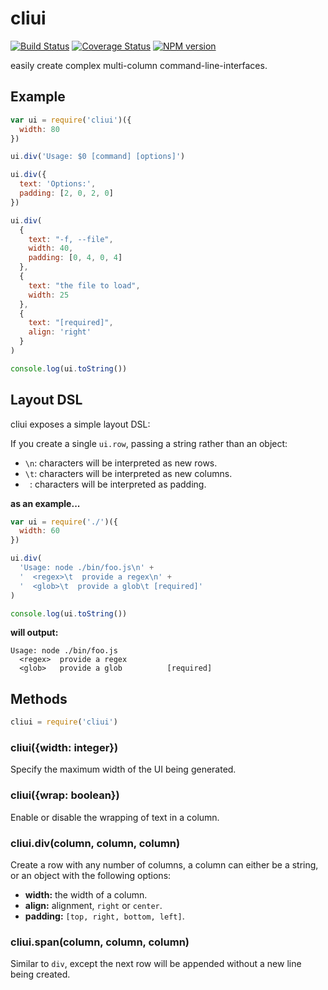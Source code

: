# cliui

[![Build Status](https://travis-ci.org/bcoe/cliui.png)](https://travis-ci.org/bcoe/cliui)
[![Coverage Status](https://coveralls.io/repos/bcoe/cliui/badge.svg?branch=)](https://coveralls.io/r/bcoe/cliui?branch=)
[![NPM version](https://img.shields.io/npm/v/cliui.svg)](https://www.npmjs.com/package/cliui)

easily create complex multi-column command-line-interfaces.


















































<extoc></extoc>

## Example

```js
var ui = require('cliui')({
  width: 80
})

ui.div('Usage: $0 [command] [options]')

ui.div({
  text: 'Options:',
  padding: [2, 0, 2, 0]
})

ui.div(
  {
    text: "-f, --file",
    width: 40,
    padding: [0, 4, 0, 4]
  },
  {
    text: "the file to load",
    width: 25
  },
  {
    text: "[required]",
    align: 'right'
  }
)

console.log(ui.toString())
```

## Layout DSL

cliui exposes a simple layout DSL:

If you create a single `ui.row`, passing a string rather than an
object:

* `\n`: characters will be interpreted as new rows.
* `\t`: characters will be interpreted as new columns.
* ` `: characters will be interpreted as padding.

**as an example...**

```js
var ui = require('./')({
  width: 60
})

ui.div(
  'Usage: node ./bin/foo.js\n' +
  '  <regex>\t  provide a regex\n' +
  '  <glob>\t  provide a glob\t [required]'
)

console.log(ui.toString())
```

**will output:**

```shell
Usage: node ./bin/foo.js
  <regex>  provide a regex
  <glob>   provide a glob          [required]
```

## Methods

```js
cliui = require('cliui')
```

### cliui({width: integer})

Specify the maximum width of the UI being generated.

### cliui({wrap: boolean})

Enable or disable the wrapping of text in a column.

### cliui.div(column, column, column)

Create a row with any number of columns, a column
can either be a string, or an object with the following
options:

* **width:** the width of a column.
* **align:** alignment, `right` or `center`.
* **padding:** `[top, right, bottom, left]`.

### cliui.span(column, column, column)

Similar to `div`, except the next row will be appended without
a new line being created.
